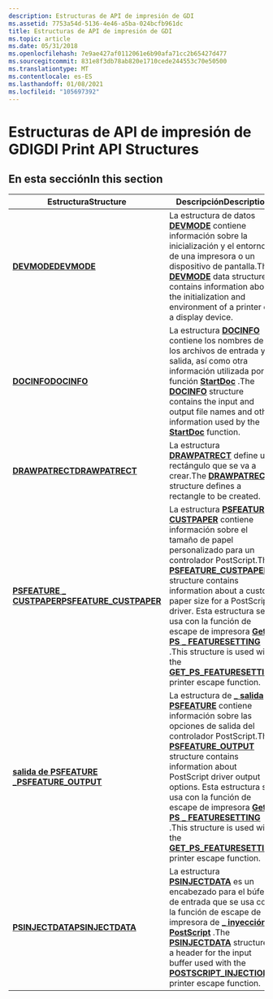```yaml
---
description: Estructuras de API de impresión de GDI
ms.assetid: 7753a54d-5136-4e46-a5ba-024bcfb961dc
title: Estructuras de API de impresión de GDI
ms.topic: article
ms.date: 05/31/2018
ms.openlocfilehash: 7e9ae427af0112061e6b90afa71cc2b65427d477
ms.sourcegitcommit: 831e8f3db78ab820e1710cede244553c70e50500
ms.translationtype: MT
ms.contentlocale: es-ES
ms.lasthandoff: 01/08/2021
ms.locfileid: "105697392"
---
```

# <a name="gdi-print-api-structures"></a><span data-ttu-id="3b7b4-103">Estructuras de API de impresión de GDI</span><span class="sxs-lookup"><span data-stu-id="3b7b4-103">GDI Print API Structures</span></span>

## <a name="in-this-section"></a><span data-ttu-id="3b7b4-104">En esta sección</span><span class="sxs-lookup"><span data-stu-id="3b7b4-104">In this section</span></span>



| <span data-ttu-id="3b7b4-105">Estructura</span><span class="sxs-lookup"><span data-stu-id="3b7b4-105">Structure</span></span>                                                      | <span data-ttu-id="3b7b4-106">Descripción</span><span class="sxs-lookup"><span data-stu-id="3b7b4-106">Description</span></span>                                                                                                                                                                                                                                                            |
|----------------------------------------------------------------|------------------------------------------------------------------------------------------------------------------------------------------------------------------------------------------------------------------------------------------------------------------------|
| [<span data-ttu-id="3b7b4-107">**DEVMODE**</span><span class="sxs-lookup"><span data-stu-id="3b7b4-107">**DEVMODE**</span></span>](/windows/win32/api/wingdi/ns-wingdi-devmodea)<br/>                          | <span data-ttu-id="3b7b4-108">La estructura de datos [**DEVMODE**](/windows/win32/api/wingdi/ns-wingdi-devmodea) contiene información sobre la inicialización y el entorno de una impresora o un dispositivo de pantalla.</span><span class="sxs-lookup"><span data-stu-id="3b7b4-108">The [**DEVMODE**](/windows/win32/api/wingdi/ns-wingdi-devmodea) data structure contains information about the initialization and environment of a printer or a display device.</span></span> <br/>                                                                                                              |
| [<span data-ttu-id="3b7b4-109">**DOCINFO**</span><span class="sxs-lookup"><span data-stu-id="3b7b4-109">**DOCINFO**</span></span>](/windows/desktop/api/Wingdi/ns-wingdi-docinfoa)<br/>                          | <span data-ttu-id="3b7b4-110">La estructura [**DOCINFO**](/windows/desktop/api/wingdi/ns-wingdi-docinfoa) contiene los nombres de los archivos de entrada y salida, así como otra información utilizada por la función [**StartDoc**](/windows/desktop/api/Wingdi/nf-wingdi-startdoca) .</span><span class="sxs-lookup"><span data-stu-id="3b7b4-110">The [**DOCINFO**](/windows/desktop/api/wingdi/ns-wingdi-docinfoa) structure contains the input and output file names and other information used by the [**StartDoc**](/windows/desktop/api/Wingdi/nf-wingdi-startdoca) function.</span></span><br/>                                                                                                  |
| [<span data-ttu-id="3b7b4-111">**DRAWPATRECT**</span><span class="sxs-lookup"><span data-stu-id="3b7b4-111">**DRAWPATRECT**</span></span>](/windows/desktop/api/Wingdi/ns-wingdi-drawpatrect)<br/>                  | <span data-ttu-id="3b7b4-112">La estructura [**DRAWPATRECT**](/windows/desktop/api/wingdi/ns-wingdi-drawpatrect) define un rectángulo que se va a crear.</span><span class="sxs-lookup"><span data-stu-id="3b7b4-112">The [**DRAWPATRECT**](/windows/desktop/api/wingdi/ns-wingdi-drawpatrect) structure defines a rectangle to be created.</span></span><br/>                                                                                                                                                                         |
| [<span data-ttu-id="3b7b4-113">**PSFEATURE \_ CUSTPAPER**</span><span class="sxs-lookup"><span data-stu-id="3b7b4-113">**PSFEATURE\_CUSTPAPER**</span></span>](/windows/desktop/api/Wingdi/ns-wingdi-psfeature_custpaper)<br/> | <span data-ttu-id="3b7b4-114">La estructura [**PSFEATURE \_ CUSTPAPER**](/windows/desktop/api/wingdi/ns-wingdi-psfeature_custpaper) contiene información sobre el tamaño de papel personalizado para un controlador PostScript.</span><span class="sxs-lookup"><span data-stu-id="3b7b4-114">The [**PSFEATURE\_CUSTPAPER**](/windows/desktop/api/wingdi/ns-wingdi-psfeature_custpaper) structure contains information about a custom paper size for a PostScript driver.</span></span> <span data-ttu-id="3b7b4-115">Esta estructura se usa con la función de escape de impresora [**Get \_ PS \_ FEATURESETTING**](/previous-versions/windows/desktop/legacy/dd144954(v=vs.85)) .</span><span class="sxs-lookup"><span data-stu-id="3b7b4-115">This structure is used with the [**GET\_PS\_FEATURESETTING**](/previous-versions/windows/desktop/legacy/dd144954(v=vs.85)) printer escape function.</span></span><br/> |
| [<span data-ttu-id="3b7b4-116">**salida de PSFEATURE \_**</span><span class="sxs-lookup"><span data-stu-id="3b7b4-116">**PSFEATURE\_OUTPUT**</span></span>](/windows/desktop/api/Wingdi/ns-wingdi-psfeature_output)<br/>       | <span data-ttu-id="3b7b4-117">La estructura de [**\_ salida PSFEATURE**](/windows/desktop/api/wingdi/ns-wingdi-psfeature_output) contiene información sobre las opciones de salida del controlador PostScript.</span><span class="sxs-lookup"><span data-stu-id="3b7b4-117">The [**PSFEATURE\_OUTPUT**](/windows/desktop/api/wingdi/ns-wingdi-psfeature_output) structure contains information about PostScript driver output options.</span></span> <span data-ttu-id="3b7b4-118">Esta estructura se usa con la función de escape de impresora [**Get \_ PS \_ FEATURESETTING**](/previous-versions/windows/desktop/legacy/dd144954(v=vs.85)) .</span><span class="sxs-lookup"><span data-stu-id="3b7b4-118">This structure is used with the [**GET\_PS\_FEATURESETTING**](/previous-versions/windows/desktop/legacy/dd144954(v=vs.85)) printer escape function.</span></span><br/>                  |
| [<span data-ttu-id="3b7b4-119">**PSINJECTDATA**</span><span class="sxs-lookup"><span data-stu-id="3b7b4-119">**PSINJECTDATA**</span></span>](/windows/desktop/api/Wingdi/ns-wingdi-psinjectdata)<br/>                | <span data-ttu-id="3b7b4-120">La estructura [**PSINJECTDATA**](/windows/desktop/api/wingdi/ns-wingdi-psinjectdata) es un encabezado para el búfer de entrada que se usa con la función de escape de impresora de [**\_ inyección PostScript**](/previous-versions/windows/desktop/legacy/dd162830(v=vs.85)) .</span><span class="sxs-lookup"><span data-stu-id="3b7b4-120">The [**PSINJECTDATA**](/windows/desktop/api/wingdi/ns-wingdi-psinjectdata) structure is a header for the input buffer used with the [**POSTSCRIPT\_INJECTION**](/previous-versions/windows/desktop/legacy/dd162830(v=vs.85)) printer escape function.</span></span><br/>                                                                            |



 

 


